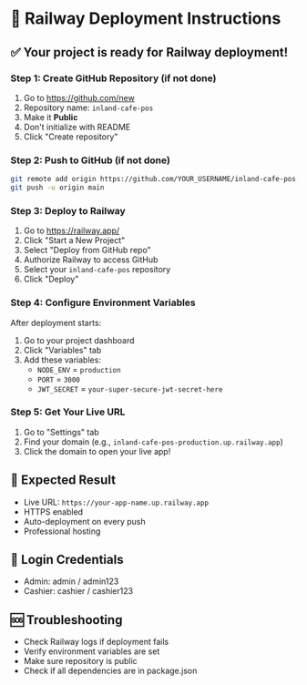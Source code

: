 # 🚀 Railway Deployment Instructions

## ✅ Your project is ready for Railway deployment!

### Step 1: Create GitHub Repository (if not done)
1. Go to https://github.com/new
2. Repository name: `inland-cafe-pos`
3. Make it **Public**
4. Don't initialize with README
5. Click "Create repository"

### Step 2: Push to GitHub (if not done)
```bash
git remote add origin https://github.com/YOUR_USERNAME/inland-cafe-pos.git
git push -u origin main
```

### Step 3: Deploy to Railway
1. Go to https://railway.app/
2. Click "Start a New Project"
3. Select "Deploy from GitHub repo"
4. Authorize Railway to access GitHub
5. Select your `inland-cafe-pos` repository
6. Click "Deploy"

### Step 4: Configure Environment Variables
After deployment starts:
1. Go to your project dashboard
2. Click "Variables" tab
3. Add these variables:
   - `NODE_ENV` = `production`
   - `PORT` = `3000`
   - `JWT_SECRET` = `your-super-secure-jwt-secret-here`

### Step 5: Get Your Live URL
1. Go to "Settings" tab
2. Find your domain (e.g., `inland-cafe-pos-production.up.railway.app`)
3. Click the domain to open your live app!

## 🎉 Expected Result
- Live URL: `https://your-app-name.up.railway.app`
- HTTPS enabled
- Auto-deployment on every push
- Professional hosting

## 🔐 Login Credentials
- Admin: admin / admin123
- Cashier: cashier / cashier123

## 🆘 Troubleshooting
- Check Railway logs if deployment fails
- Verify environment variables are set
- Make sure repository is public
- Check if all dependencies are in package.json
